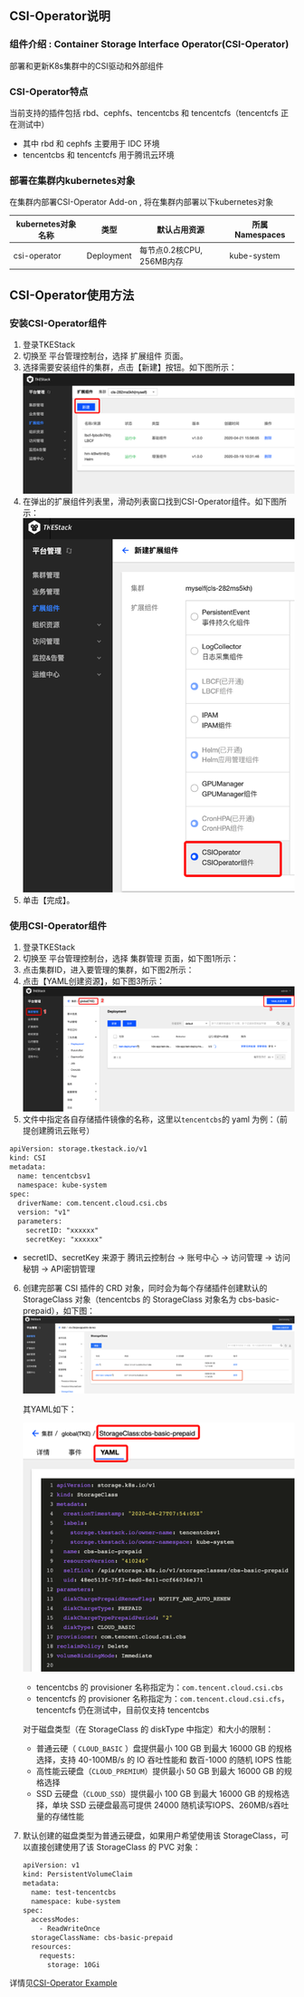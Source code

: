 ## CSI-Operator说明

### 组件介绍 : Container Storage Interface Operator(CSI-Operator)

部署和更新K8s集群中的CSI驱动和外部组件


### CSI-Operator特点

当前支持的插件包括 rbd、cephfs、tencentcbs 和 tencentcfs（tencentcfs 正在测试中）
* 其中 rbd 和 cephfs 主要用于 IDC 环境
* tencentcbs 和 tencentcfs 用于腾讯云环境


### 部署在集群内kubernetes对象

在集群内部署CSI-Operator Add-on , 将在集群内部署以下kubernetes对象

| kubernetes对象名称 | 类型 | 默认占用资源 | 所属Namespaces |
| ----------------- | --- | ---------- | ------------- |
| csi-operator |Deployment |每节点0.2核CPU, 256MB内存|kube-system|

## CSI-Operator使用方法

### 安装CSI-Operator组件

1. 登录TKEStack
2. 切换至 平台管理控制台，选择 扩展组件 页面。
3. 选择需要安装组件的集群，点击【新建】按钮。如下图所示：
![新建组件](images/新建扩展组件.png)
4. 在弹出的扩展组件列表里，滑动列表窗口找到CSI-Operator组件。如下图所示：
![CronHPA组件](images/CSI-Operator.png)
5. 单击【完成】。

### 使用CSI-Operator组件
1. 登录TKEStack
2. 切换至 平台管理控制台，选择 集群管理 页面，如下图1所示：
3. 点击集群ID，进入要管理的集群，如下图2所示：
4. 点击【YAML创建资源】，如下图3所示：![CSI创建](images/CSI创建.png)
5. 文件中指定各自存储插件镜像的名称，这里以`tencentcbs`的 yaml 为例：（前提创建腾讯云账号）
```
apiVersion: storage.tkestack.io/v1
kind: CSI
metadata:
  name: tencentcbsv1
  namespace: kube-system
spec:
  driverName: com.tencent.cloud.csi.cbs
  version: "v1"
  parameters:
    secretID: "xxxxxx"
    secretKey: "xxxxxx"
```
   * secretID、secretKey 来源于 腾讯云控制台 -> 账号中心 -> 访问管理 -> 访问秘钥 -> API密钥管理
6. 创建完部署 CSI 插件的 CRD 对象，同时会为每个存储插件创建默认的 StorageClass 对象（tencentcbs 的 StorageClass 对象名为 cbs-basic-prepaid），如下图：![storageclass](images/storageclass.png)

   其YAML如下：

   ![csi-yaml](images/csi-yaml.png)

   - tencentcbs 的 provisioner 名称指定为：`com.tencent.cloud.csi.cbs`
   - tencentcfs 的 provisioner 名称指定为：`com.tencent.cloud.csi.cfs`，tencentcfs 仍在测试中，目前仅支持 tencentcbs

   对于磁盘类型（在 StorageClass 的 diskType 中指定）和大小的限制：

   * 普通云硬（ `CLOUD_BASIC` ）盘提供最小 100 GB 到最大 16000 GB 的规格选择，支持 40-100MB/s 的 IO 吞吐性能和 数百-1000 的随机 IOPS 性能
   * 高性能云硬盘（`CLOUD_PREMIUM`）提供最小 50 GB 到最大 16000 GB 的规格选择
   * SSD 云硬盘（`CLOUD_SSD`）提供最小 100 GB 到最大 16000 GB 的规格选择，单块 SSD 云硬盘最高可提供 24000 随机读写IOPS、260MB/s吞吐量的存储性能

7. 默认创建的磁盘类型为普通云硬盘，如果用户希望使用该 StorageClass，可以直接创建使用了该 StorageClass 的 PVC 对象：

   ```shell
   apiVersion: v1
   kind: PersistentVolumeClaim
   metadata:
     name: test-tencentcbs
     namespace: kube-system
   spec:
     accessModes:
       - ReadWriteOnce
     storageClassName: cbs-basic-prepaid
     resources:
       requests:
         storage: 10Gi
   ```

   


详情见[CSI-Operator Example](https://github.com/tkestack/csi-operator/blob/master/examples)


